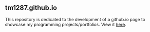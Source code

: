 ## tm1287.github.io

This repository is dedicated to the development of a github.io page to showcase my programming projects/portfolios. View it [here](tm1287.github.io).